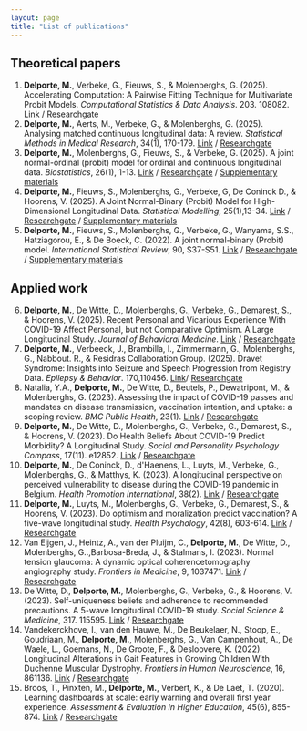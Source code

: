 ```yaml
---
layout: page
title: "List of publications"
---
```


## Theoretical papers
1. <b> Delporte, M.</b>, Verbeke, G., Fieuws, S., & Molenberghs, G. (2025). Accelerating Computation: A Pairwise Fitting Technique for Multivariate Probit Models. _Computational Statistics & Data Analysis_.  203. 108082. [Link](https://www.sciencedirect.com/science/article/pii/S016794732400166X?via%3Dihub) / [Researchgate](https://www.researchgate.net/publication/385480363_Accelerating_Computation_A_Pairwise_Fitting_Technique_for_Multivariate_Probit_Models) 
2.	<b> Delporte, M.</b>, Aerts, M.,  Verbeke, G., & Molenberghs, G. (2025). Analysing matched continuous longitudinal data: A
review. _Statistical Methods in Medical Research_, 34(1), 170-179. [Link](https://pubmed.ncbi.nlm.nih.gov/39659149/) / [Researchgate](https://www.researchgate.net/publication/386870105_Analysing_matched_continuous_longitudinal_data_A_review)
3. <b> Delporte, M.</b>, Molenberghs, G., Fieuws, S., & Verbeke, G. (2025). A joint normal-ordinal (probit) model for ordinal and continuous longitudinal data. _Biostatistics_, 26(1), 1-13. [Link](https://academic.oup.com/biostatistics/advance-article-abstract/doi/10.1093/biostatistics/kxae014/7692336?redirectedFrom=fulltext&login=false) / [Researchgate](https://www.researchgate.net/publication/381401094_A_joint_normal-ordinal_probit_model_for_ordinal_and_continuous_longitudinal_data) / [Supplementary materials](Chapter4.pdf)
4.	<b>Delporte, M.</b>, Fieuws, S., Molenberghs, G., Verbeke, G, De Coninck D., & Hoorens, V. (2025). A Joint Normal-Binary (Probit) Model for High-Dimensional Longitudinal Data. _Statistical Modelling_, 25(1),13-34. [Link](https://journals.sagepub.com/doi/abs/10.1177/1471082X231202341) / [Researchgate](https://www.researchgate.net/publication/376315280_A_joint_normal-binary_probit_model_for_high-dimensional_longitudinal_data) / [Supplementary materials](Chapter3.pdf)
5.	<b> Delporte, M.</b>, Fieuws, S., Molenberghs, G., Verbeke, G., Wanyama, S.S., Hatziagorou, E., & De Boeck, C. (2022). A joint normal-binary (Probit) model. _International Statistical Review_, 90, S37-S51. [Link](https://onlinelibrary.wiley.com/doi/abs/10.1111/insr.12532) / [Researchgate](https://www.researchgate.net/publication/365223486_A_joint_normal-binary_probit_model) / [Supplementary materials](Chapter2.pdf)

## Applied work
6.	<b> Delporte, M.</b>, De Witte, D., Molenberghs, G., Verbeke, G., Demarest, S., & Hoorens, V. (2025). Recent Personal and Vicarious Experience With COVID-19 Affect Personal, but not Comparative Optimism. A Large Longitudinal Study. _Journal of Behavioral Medicine_. [Link](https://rdcu.be/eH17y) / [Researchgate](https://www.researchgate.net/publication/393765211_Recent_personal_and_vicarious_experience_with_COVID-19_affects_personal_but_not_comparative_optimism_a_large_longitudinal_study)
7. <b> Delporte, M.</b>, Verbeeck, J., Brambilla, I., Zimmermann, G., Molenberghs, G., Nabbout. R., & Residras Collaboration Group. (2025).  Dravet Syndrome: Insights into Seizure and Speech Progression from Registry Data.  _Epilepsy & Behavior_. 170,110456. [Link](https://www.sciencedirect.com/science/article/pii/S1525505025001982)/ [Researchgate](https://www.researchgate.net/publication/391867982_Dravet_syndrome_Insights_into_seizure_and_speech_progression_from_registry_data]) 
8.	Natalia, Y.A., <b> Delporte, M.</b>, De Witte, D., Beutels, P., Dewatripont, M., & Molenberghs, G. (2023). Assessing the impact of COVID-19 passes and mandates on disease transmission, vaccination intention, and uptake: a scoping review. _BMC Public Health_, 23(1). [Link](https://www.ncbi.nlm.nih.gov/pmc/articles/PMC10656887/) / [Researchgate](https://www.researchgate.net/publication/375720641_Assessing_the_impact_of_COVID-19_passes_and_mandates_on_disease_transmission_vaccination_intention_and_uptake_a_scoping_review)
9.	<b> Delporte, M.</b>, De Witte, D., Molenberghs, G., Verbeke, G., Demarest, S., & Hoorens, V. (2023). Do Health Beliefs About COVID-19 Predict Morbidity? A Longitudinal Study. _Social and Personality Psychology Compass_, 17(11). e12852. [Link](https://compass.onlinelibrary.wiley.com/doi/abs/10.1111/spc3.12852) / [Researchgate](https://www.researchgate.net/publication/372639463_Do_health_beliefs_about_COVID-19_predict_morbidity_A_longitudinal_study)
10.	<b>Delporte, M.</b>, De Coninck, D., d'Haenens, L., Luyts, M., Verbeke, G., Molenberghs, G., & Matthys, K. (2023). A longitudinal perspective on perceived vulnerability to disease during the COVID-19 pandemic in Belgium. _Health Promotion International_, 38(2). [Link](https://academic.oup.com/heapro/article/38/2/daad026/7143328?login=false) / [Researchgate](https://www.researchgate.net/publication/370288552_A_longitudinal_perspective_on_perceived_vulnerability_to_disease_during_the_COVID-19_pandemic_in_Belgium)
11.	<b> Delporte, M.</b>, Luyts, M., Molenberghs, G., Verbeke, G., Demarest, S., & Hoorens, V. (2023). Do optimism and moralization predict vaccination? A five-wave longitudinal study. _Health Psychology_, 42(8), 603-614. [Link](https://www.sciencedirect.com/science/article/pii/S0277953622009017) / [Researchgate](https://www.researchgate.net/publication/369478717_Do_optimism_and_moralization_predict_vaccination_A_five-wave_longitudinal_study)
12.	Van Eijgen, J., Heintz, A., van der Pluijm, C., <b>Delporte, M.</b>, De Witte, D., Molenberghs, G..,Barbosa-Breda, J., & Stalmans, I. (2023). Normal tension glaucoma: A dynamic optical coherencetomography angiography study. _Frontiers in Medicine_, 9, 1037471. [Link](https://www.ncbi.nlm.nih.gov/pmc/articles/PMC9853195/) / [Researchgate](https://www.researchgate.net/publication/366944032_Normal_tension_glaucoma_A_dynamic_optical_coherence_tomography_angiography_study)
13.	De Witte, D., <b>Delporte, M.</b>, Molenberghs, G., Verbeke, G., & Hoorens, V. (2023). Self-uniqueness beliefs and adherence to recommended precautions. A 5-wave longitudinal COVID-19 study. _Social Science & Medicine_, 317. 115595. [Link](https://www.sciencedirect.com/science/article/pii/S0277953622009017?via%3Dihub) / [Researchgate](https://www.researchgate.net/publication/366042478_Self-uniqueness_beliefs_and_adherence_to_recommended_precautions_A_5-wave_longitudinal_COVID-19_study)
14.	Vandekerckhove, I., van den Hauwe, M., De Beukelaer, N., Stoop, E., Goudriaan, M., <b> Delporte, M.</b>, Molenberghs, G., Van Campenhout, A., De Waele, L., Goemans, N., De Groote, F., & Desloovere, K. (2022). Longitudinal Alterations in Gait Features in Growing Children With Duchenne Muscular Dystrophy. _Frontiers in Human Neuroscience_, 16, 861136. [Link](https://www.frontiersin.org/articles/10.3389/fnhum.2022.861136/full) / [Researchgate](https://www.researchgate.net/publication/361052912_Longitudinal_Alterations_in_Gait_Features_in_Growing_Children_With_Duchenne_Muscular_Dystrophy)
15.	Broos, T., Pinxten, M., <b> Delporte, M.</b>, Verbert, K., & De Laet, T. (2020). Learning dashboards at scale: early warning and overall first year experience. _Assessment & Evaluation In Higher Education_, 45(6), 855-874. [Link](https://www.tandfonline.com/doi/abs/10.1080/02602938.2019.1689546) / [Researchgate](https://www.researchgate.net/publication/337601315_Learning_dashboards_at_scale_early_warning_and_overall_first_year_experience)
